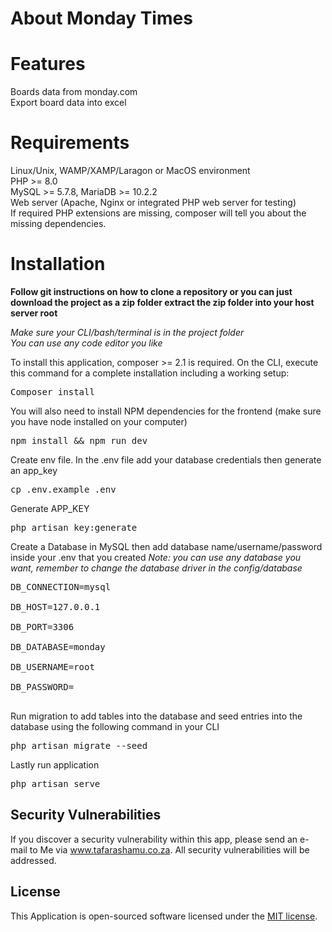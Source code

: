 # About Monday Times

# Features
Boards data from monday.com <br/>
Export board data into excel

# Requirements

Linux/Unix, WAMP/XAMP/Laragon or MacOS environment<br/>
PHP >= 8.0<br/>
MySQL >= 5.7.8, MariaDB >= 10.2.2<br/>
Web server (Apache, Nginx or integrated PHP web server for testing)<br/>
If required PHP extensions are missing, composer will tell you about the missing dependencies.<br/>

# Installation

**Follow git instructions on how to clone a repository or you can just download the project as a zip folder extract the zip folder into your host server root**

*Make sure your CLI/bash/terminal is in the project folder*<br/>
*You can use any code editor you like*

To install this application, composer >= 2.1 is required. On the CLI, execute this command for a complete installation including a working setup:

<pre>Composer install</pre>

You will also need to install NPM dependencies for the frontend (make sure you have node installed on your computer)

<pre>npm install && npm run dev</pre>

Create env file. In the .env file add your database credentials then generate an app_key

<pre>cp .env.example .env</pre>

Generate APP_KEY

<pre>php artisan key:generate</pre>

Create a Database in MySQL then add database name/username/password inside your .env that you created
*Note: you can use any database you want, remember to change the database driver in the config/database*

<pre>
DB_CONNECTION=mysql<br/>
DB_HOST=127.0.0.1<br/>
DB_PORT=3306<br/>
DB_DATABASE=monday<br/>
DB_USERNAME=root<br/>
DB_PASSWORD=<br/>
</pre>

Run migration to add tables into the database and seed entries into the database using the following command in your CLI

<pre>php artisan migrate --seed</pre>

Lastly run application

<pre>php artisan serve</pre>

## Security Vulnerabilities

If you discover a security vulnerability within this app, please send an e-mail to Me via www.tafarashamu.co.za. All security vulnerabilities will be addressed.

## License

This Application is open-sourced software licensed under the [MIT license](https://opensource.org/licenses/MIT).
